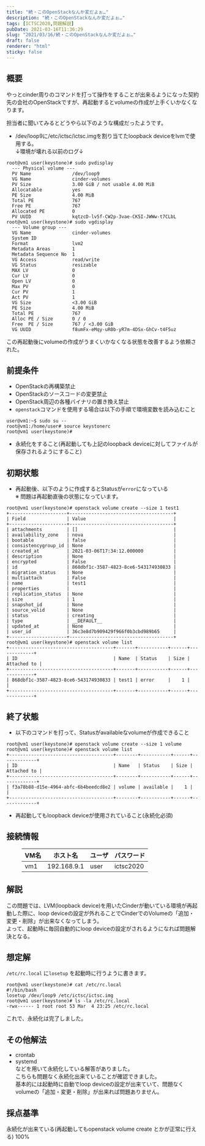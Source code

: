```yaml
---
title: "続・このOpenStackなんか変だよぉ…"
description: "続・このOpenStackなんか変だよぉ…"
tags: [ICTSC2020,問題解説]
pubDate: 2021-03-16T11:36:29
slug: "2021/03/16/続・このOpenStackなんか変だよぉ…"
draft: false
renderer: "html"
sticky: false
---
```



<h2>概要</h2>



<p>やっとcinder周りのコマンドを打って操作をすることが出来るようになった契約先の会社のOpenStackですが、再起動するとvolumeの作成が上手くいかなくなります。</p>



<p>担当者に聞いてみるとどうやら以下のような構成だったようです。</p>



<ul><li>/dev/loop9に/etc/ictsc/ictsc.imgを割り当てたloopback deviceをlvmで使用する。<br>
↓環境が壊れる以前のログ↓</li></ul>


<div class="wp-block-syntaxhighlighter-code "><pre class="brush: plain; title: ; title: ; notranslate" title=""><code>root@vm1 user(keystone)# sudo pvdisplay
  --- Physical volume ---
  PV Name               /dev/loop9
  VG Name               cinder-volumes
  PV Size               3.00 GiB / not usable 4.00 MiB
  Allocatable           yes
  PE Size               4.00 MiB
  Total PE              767
  Free PE               767
  Allocated PE          0
  PV UUID               kqtzcD-lv5f-CW2p-3vae-CK5I-JWWw-t7CLbL
root@vm1 user(keystone)# sudo vgdisplay
  --- Volume group ---
  VG Name               cinder-volumes
  System ID
  Format                lvm2
  Metadata Areas        1
  Metadata Sequence No  1
  VG Access             read/write
  VG Status             resizable
  MAX LV                0
  Cur LV                0
  Open LV               0
  Max PV                0
  Cur PV                1
  Act PV                1
  VG Size               &lt;3.00 GiB
  PE Size               4.00 MiB
  Total PE              767
  Alloc PE / Size       0 / 0
  Free  PE / Size       767 / &lt;3.00 GiB
  VG UUID               f8umFx-eMqy-uR0b-yR7m-4DSx-GhCv-t4F5uz</code></pre></div>


<p>この再起動後にvolumeの作成がうまくいかなくなる状態を改善するよう依頼された。</p>



<h2>前提条件</h2>



<ul><li>OpenStackの再構築禁止</li><li>OpenStackのソースコードの変更禁止</li><li>OpenStack周辺の各種バイナリの置き換え禁止</li><li><code>openstack</code>コマンドを使用する場合は以下の手順で環境変数を読み込むこと</li></ul>


<div class="wp-block-syntaxhighlighter-code "><pre class="brush: plain; title: ; title: ; notranslate" title=""><code>user@vm1:~$ sudo su --
root@vm1:/home/user# source keystonerc
root@vm1 user(keystone)#</code></pre></div>


<ul><li>永続化をすること(再起動しても上記のloopback deviceに対してファイルが保存されるようにすること)</li></ul>



<h2>初期状態</h2>



<ul><li>再起動後、以下のように作成するとStatusが<code>error</code>になっている<br>
※ 問題は再起動直後の状態になっています。 </li></ul>


<div class="wp-block-syntaxhighlighter-code "><pre class="brush: plain; title: ; title: ; notranslate" title=""><code>root@vm1 user(keystone)# openstack volume create --size 1 test1
+---------------------+--------------------------------------+
| Field               | Value                                |
+---------------------+--------------------------------------+
| attachments         | &#91;]                                   |
| availability_zone   | nova                                 |
| bootable            | false                                |
| consistencygroup_id | None                                 |
| created_at          | 2021-03-06T17:34:12.000000           |
| description         | None                                 |
| encrypted           | False                                |
| id                  | 868dbf1c-3587-4823-8ce6-543174930833 |
| migration_status    | None                                 |
| multiattach         | False                                |
| name                | test1                                |
| properties          |                                      |
| replication_status  | None                                 |
| size                | 1                                    |
| snapshot_id         | None                                 |
| source_volid        | None                                 |
| status              | creating                             |
| type                | __DEFAULT__                          |
| updated_at          | None                                 |
| user_id             | 36c3e8d7b909429f966f0b3cbd989b65     |
+---------------------+--------------------------------------+
root@vm1 user(keystone)# openstack volume list
+--------------------------------------+-------+-----------+------+-------------+
| ID                                   | Name  | Status    | Size | Attached to |
+--------------------------------------+-------+-----------+------+-------------+
| 868dbf1c-3587-4823-8ce6-543174930833 | test1 | error     |    1 |             |
+--------------------------------------+-------+-----------+------+-------------+</code></pre></div>


<h2>終了状態</h2>



<ul><li>以下のコマンドを打って、Statusがavailableなvolumeが作成できること</li></ul>


<div class="wp-block-syntaxhighlighter-code "><pre class="brush: plain; title: ; title: ; notranslate" title=""><code>root@vm1 user(keystone)# openstack volume create --size 1 volume
root@vm1 user(keystone)# openstack volume list
+--------------------------------------+--------+-----------+------+-------------+
| ID                                   | Name   | Status    | Size | Attached to |
+--------------------------------------+--------+-----------+------+-------------+
| f3a78b88-d15e-4964-abfc-6b4beedcd8e2 | volume | available |    1 |             |
+--------------------------------------+--------+-----------+------+-------------+</code></pre></div>


<ul><li>再起動してもloopback deviceが使用されていること(永続化必須)</li></ul>



<h2>接続情報</h2>



<figure class="wp-block-table"><table class=""><thead><tr><th>VM名</th><th>ホスト名</th><th>ユーザ</th><th>パスワード</th></tr></thead><tbody><tr><td>vm1</td><td>192.168.9.1</td><td>user</td><td>ictsc2020</td></tr></tbody></table></figure>



<h2>解説</h2>



<p>この問題では、LVM(loopback device)を用いたCinderが動いている環境が再起動した際に、loop deviceの設定が外れることでCinderでのVolumeの「追加・変更・削除」が出来なくなってしまう。  <br>
よって、起動時に毎回自動的にloop deviceの設定がされるようになれば問題解決となる。</p>



<h2>想定解</h2>



<p><code>/etc/rc.local</code> に<code>losetup</code> を起動時に行うように書きます。</p>


<div class="wp-block-syntaxhighlighter-code "><pre class="brush: plain; title: ; title: ; notranslate" title=""><code>root@vm1 user(keystone)# cat /etc/rc.local
#!/bin/bash
losetup /dev/loop9 /etc/ictsc/ictsc.img
root@vm1 user(keystone)# ls -la /etc/rc.local
-rwx------ 1 root root 53 Mar  4 23:25 /etc/rc.local</code></pre></div>


<p>これで、永続化は完了しました。  </p>



<h2>その他解法</h2>



<ul><li>crontab</li><li>systemd  <br>
などを用いて永続化している解答がありました。  <br>
こちらも問題なく永続化出来ていることが確認できました。  <br>
基本的には起動時に自動でloop deviceの設定が出来ていて、問題なくvolumeの「追加・変更・削除」が出来れば問題ありません。</li></ul>



<h2>採点基準</h2>



<p>永続化が出来ている(再起動してもopenstack volume create とかが正常に行える) 100%</p>
